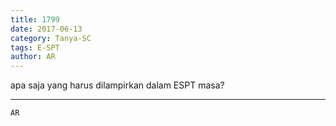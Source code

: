 ```yaml
---
title: 1799
date: 2017-06-13
category: Tanya-SC
tags: E-SPT
author: AR
---
```


apa saja yang harus dilampirkan dalam ESPT masa?

---



`AR`

